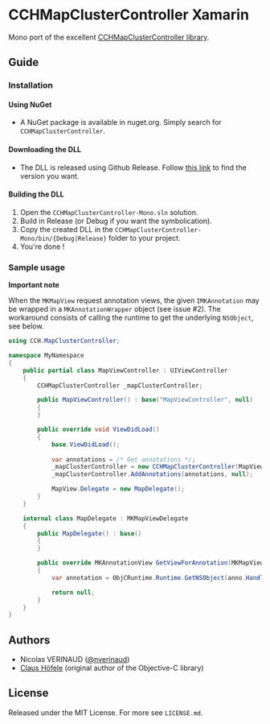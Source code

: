 # CCHMapClusterController Xamarin

Mono port of the excellent [CCHMapClusterController library](https://github.com/choefele/CCHMapClusterController).

## Guide

### Installation

#### Using NuGet

* A NuGet package is available in nuget.org. Simply search for `CCHMapClusterController`.

#### Downloading the DLL

* The DLL is released using Github Release. Follow [this link](https://github.com/nverinaud/CCHMapClusterController-Mono/releases) to find the version you want.

#### Building the DLL

1. Open the `CCHMapClusterController-Mono.sln` solution.
2. Build in Release (or Debug if you want the symbolication).
3. Copy the created DLL in the `CCHMapClusterController-Mono/bin/{Debug|Release}` folder to your project.
4. You're done !

### Sample usage

**Important note**

When the `MKMapView` request annotation views, the given `IMKAnnotation` may be wrapped in a `MKAnnotationWrapper` object (see issue #2).
The workaround consists of calling the runtime to get the underlying `NSObject`, see below.

```c#
using CCH.MapClusterController;

namespace MyNamespace
{
	public partial class MapViewController : UIViewController
	{
		CCHMapClusterController _mapClusterController;

		public MapViewController() : base("MapViewController", null)
		{
		}

		public override void ViewDidLoad()
		{
			base.ViewDidLoad();
			
			var annotations = /* Get annotations */;
			_mapClusterController = new CCHMapClusterController(MapView);
			_mapClusterController.AddAnnotations(annotations, null);

			MapView.Delegate = new MapDelegate();
		}
	}

	internal class MapDelegate : MKMapViewDelegate
	{
		public MapDelegate() : base()
		{
		}

		public override MKAnnotationView GetViewForAnnotation(MKMapView mapView, IMKAnnotation anno)
		{
			var annotation = ObjCRuntime.Runtime.GetNSObject(anno.Handle) as CCHMapClusterAnnotation; // this is required to get the underlying annotation object

			return null;
		}
	}
}
```

## Authors

* Nicolas VERINAUD ([@nverinaud](https://twitter.com/nverinaud))
* [Claus Höfele](https://github.com/choefele) (original author of the Objective-C library)

## License

Released under the MIT License. For more see `LICENSE.md`.